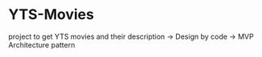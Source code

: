 # YTS-Movies
project to get YTS movies and their description
-> Design by code
-> MVP Architecture pattern
